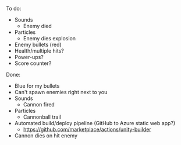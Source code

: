 To do:

- Sounds
  - Enemy died
- Particles
  - Enemy dies explosion
- Enemy bullets (red)
- Health/multiple hits?
- Power-ups?
- Score counter?


Done:
- Blue for my bullets
- Can't spawn enemies right next to you
- Sounds
  - Cannon fired
- Particles
  - Cannonball trail
- Automated build/deploy pipeline (GitHub to Azure static web app?)
  - https://github.com/marketplace/actions/unity-builder
- Cannon dies on hit enemy